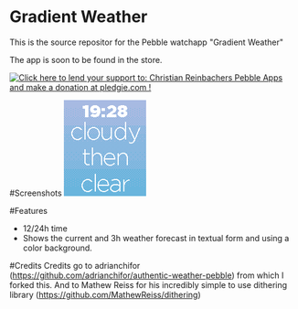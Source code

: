 Gradient Weather
==============

This is the source repositor for the Pebble watchapp "Gradient Weather"

The app is soon to be found in the store.

<a href='https://pledgie.com/campaigns/28156'><img alt='Click here to lend your support to: Christian Reinbachers Pebble Apps and make a donation at pledgie.com !' src='https://pledgie.com/campaigns/28156.png?skin_name=chrome' border='0' ></a>

#Screenshots
![alt tag](screenshot.png)

#Features
- 12/24h time
- Shows the current and 3h weather forecast in textual form and using a color background.

#Credits
Credits go to adrianchifor (https://github.com/adrianchifor/authentic-weather-pebble) from which I forked this. And to Mathew Reiss for his incredibly simple to use dithering library (https://github.com/MathewReiss/dithering)


